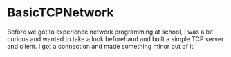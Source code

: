 # BasicTCPNetwork
Before we got to experience network programming at school, I was a bit curious and wanted to take a look beforehand and built a simple TCP server and client. I got a connection and made something minor out of it.
